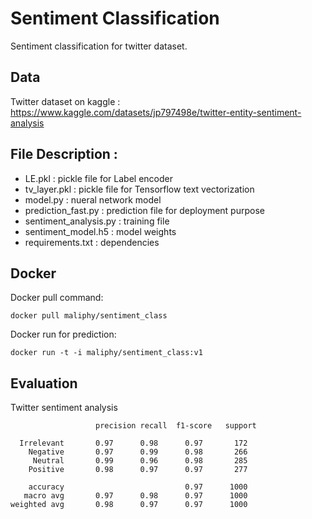 # Sentiment Classification

Sentiment classification for twitter dataset.

Data
----
Twitter dataset on kaggle : https://www.kaggle.com/datasets/jp797498e/twitter-entity-sentiment-analysis

File Description :
----
- LE.pkl : pickle file for Label encoder 
- tv_layer.pkl : pickle file for Tensorflow text vectorization
- model.py : nueral network model
- prediction_fast.py : prediction file for deployment purpose 
- sentiment_analysis.py : training file 
- sentiment_model.h5 : model weights 
- requirements.txt : dependencies 

Docker
----
Docker pull command:
```
docker pull maliphy/sentiment_class
```
Docker run for prediction:
```
docker run -t -i maliphy/sentiment_class:v1
```
Evaluation
----
Twitter sentiment analysis
```
                   precision recall  f1-score   support

  Irrelevant       0.97      0.98      0.97       172
    Negative       0.97      0.99      0.98       266
     Neutral       0.99      0.96      0.98       285
    Positive       0.98      0.97      0.97       277

    accuracy                           0.97      1000
   macro avg       0.97      0.98      0.97      1000
weighted avg       0.98      0.97      0.97      1000
```
